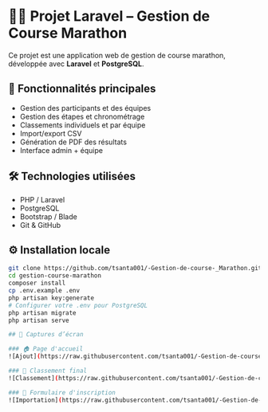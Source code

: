 # 🏃‍♂️ Projet Laravel – Gestion de Course Marathon

Ce projet est une application web de gestion de course marathon, développée avec **Laravel** et **PostgreSQL**.

## 🚀 Fonctionnalités principales

- Gestion des participants et des équipes
- Gestion des étapes et chronométrage
- Classements individuels et par équipe
- Import/export CSV
- Génération de PDF des résultats
- Interface admin + équipe

## 🛠️ Technologies utilisées

- PHP / Laravel
- PostgreSQL
- Bootstrap / Blade
- Git & GitHub

## ⚙️ Installation locale

```bash
git clone https://github.com/tsanta001/-Gestion-de-course-_Marathon.git
cd gestion-course-marathon
composer install
cp .env.example .env
php artisan key:generate
# Configurer votre .env pour PostgreSQL
php artisan migrate
php artisan serve

## 📸 Captures d’écran

### 🏠 Page d'accueil
![Ajout](https://raw.githubusercontent.com/tsanta001/-Gestion-de-course-_Marathon/main/screenshots/Ajout.jpg?<?=time()?>)

### 🏁 Classement final
![Classement](https://raw.githubusercontent.com/tsanta001/-Gestion-de-course-_Marathon/main/screenshots/Classement.jpg?<?=time()?>)

### 📝 Formulaire d'inscription
![Importation](https://raw.githubusercontent.com/tsanta001/-Gestion-de-course-_Marathon/main/screenshots/Importation.jpg?<?=time()?>)

